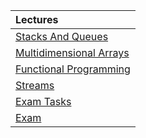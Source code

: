 | Lectures | 
|:--------------------------|
|[Stacks And Queues](https://github.com/jackofdiamond5/Software-University/tree/master/C%23%20Fundamentals/C%23%20Advanced/Stacks%20And%20Queues) | 
| [Multidimensional Arrays](https://github.com/jackofdiamond5/Software-University/tree/master/C%23%20Fundamentals/C%23%20Advanced/Multidimensional%20Arrays)|
| [Functional Programming](https://github.com/jackofdiamond5/Software-University/tree/master/C%23%20Fundamentals/C%23%20Advanced/Functional%20Programming)     | 
|[Streams](https://github.com/jackofdiamond5/Software-University/tree/master/C%23%20Fundamentals/C%23%20Advanced/Streams/Streams_Exercises/Streams)     |
|[Exam Tasks](https://github.com/jackofdiamond5/Software-University/tree/master/C%23%20Fundamentals/C%23%20Advanced/Exam%20Tasks)     |
|[Exam](https://github.com/jackofdiamond5/Software-University/tree/master/C%23%20Fundamentals/C%23%20Advanced/Exam%2011-02-2018) | 

